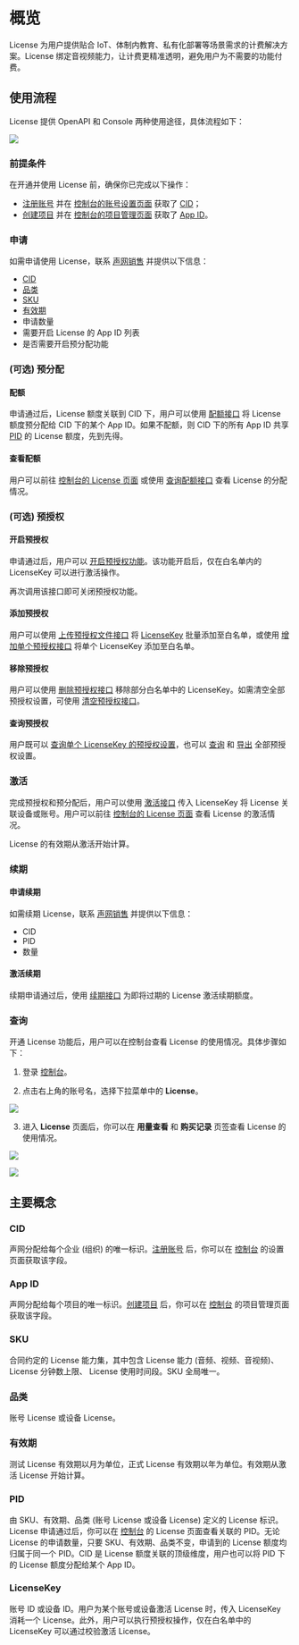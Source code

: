 # 概览

License 为用户提供贴合 IoT、体制内教育、私有化部署等场景需求的计费解决方案。License 绑定音视频能力，让计费更精准透明，避免用户为不需要的功能付费。



## 使用流程

License 提供 OpenAPI 和 Console 两种使用途径，具体流程如下：

![](https://web-cdn.agora.io/docs-files/1659020375844)


### 前提条件

在开通并使用 License 前，确保你已完成以下操作：
- [注册账号](https://docs.agora.io/cn/Agora%20Platform/sign_in_and_sign_up?platform=All%20Platforms#%E6%B3%A8%E5%86%8C%E8%B4%A6%E5%8F%B7) 并在 [控制台的账号设置页面](https://console.agora.io/settings/company) 获取了 [CID](#cid)；
- [创建项目](https://docs.agora.io/cn/Agora%20Platform/manage_projects?platform=All%20Platforms#%E5%88%9B%E5%BB%BA%E9%A1%B9%E7%9B%AE) 并在 [控制台的项目管理页面](https://console.agora.io/projects) 获取了 [App ID](#app-id)。


### 申请

如需申请使用 License，联系 [声网销售](mailto:sales@agora.io) 并提供以下信息：
- [CID](#cid)
- [品类](#品类)
- [SKU](#sku)
- [有效期](#有效期)
- 申请数量
- 需要开启 License 的 App ID 列表
- 是否需要开启预分配功能

### (可选) 预分配

#### 配额

申请通过后，License 额度关联到 CID 下，用户可以使用 [配额接口](./agora_console_license_restapi#配额) 将 License 额度预分配给 CID 下的某个 App ID。如果不配额，则 CID 下的所有 App ID 共享 [PID](#pid) 的 License 额度，先到先得。

#### 查看配额

用户可以前往 [控制台的 License 页面](https://console.agora.io/license/usage) 或使用 [查询配额接口](./agora_console_license_restapi#查询配额) 查看 License 的分配情况。

### (可选) 预授权

#### 开启预授权

申请通过后，用户可以 [开启预授权功能](./agora_console_license_restapi#开启预授权)。该功能开启后，仅在白名单内的 LicenseKey 可以进行激活操作。
<div class="alert note">再次调用该接口即可关闭预授权功能。</div>

#### 添加预授权

用户可以使用 [上传预授权文件接口](./agora_console_license_restapi#上传预授权文件) 将 [LicenseKey](#licensekey) 批量添加至白名单，或使用 [增加单个预授权接口](./agora_console_license_restapi#增加单个预授权) 将单个 LicenseKey 添加至白名单。

#### 移除预授权

用户可以使用 [删除预授权接口](./agora_console_license_restapi#删除预授权) 移除部分白名单中的 LicenseKey。如需清空全部预授权设置，可使用 [清空预授权接口](./agora_console_license_restapi#清空预授权)。

#### 查询预授权

用户既可以 [查询单个 LicenseKey 的预授权设置](./agora_console_license_restapi#查询单个预授权)，也可以 [查询](./agora_console_license_restapi#查询预授权) 和 [导出](./agora_console_license_restapi#导出预授权) 全部预授权设置。

### 激活

完成预授权和预分配后，用户可以使用 [激活接口](./agora_console_license_restapi#激活) 传入 LicenseKey 将 License 关联设备或账号。用户可以前往 [控制台的 License 页面](https://console.agora.io/license/usage) 查看 License 的激活情况。
<div class="alert note">License 的有效期从激活开始计算。</div>

### 续期

#### 申请续期

如需续期 License，联系 [声网销售](mailto:sales@agora.io) 并提供以下信息：
- CID
- PID
- 数量

#### 激活续期

续期申请通过后，使用 [续期接口](./agora_console_license_restapi#续期) 为即将过期的 License 激活续期额度。

### 查询

开通 License 功能后，用户可以在控制台查看 License 的使用情况。具体步骤如下：

1. 登录 [控制台](https://console.agora.io/)。

2. 点击右上角的账号名，选择下拉菜单中的 **License**。

![](https://web-cdn.agora.io/docs-files/1658917397547)

3. 进入 **License** 页面后，你可以在 **用量查看** 和 **购买记录** 页签查看 License 的使用情况。

![](https://web-cdn.agora.io/docs-files/1659089165706)

![](https://web-cdn.agora.io/docs-files/1658918100541)




## 主要概念

### CID  
声网分配给每个企业 (组织) 的唯一标识。[注册账号](https://docs.agora.io/cn/Agora%20Platform/sign_in_and_sign_up?platform=All%20Platforms#%E6%B3%A8%E5%86%8C%E8%B4%A6%E5%8F%B7) 后，你可以在 [控制台](https://console.agora.io/settings/company) 的设置页面获取该字段。

### App ID  
声网分配给每个项目的唯一标识。[创建项目](https://docs.agora.io/cn/Agora%20Platform/manage_projects?platform=All%20Platforms#%E5%88%9B%E5%BB%BA%E9%A1%B9%E7%9B%AE) 后，你可以在 [控制台](https://console.agora.io/projects) 的项目管理页面获取该字段。

### SKU  
合同约定的 License 能力集，其中包含 License 能力 (音频、视频、音视频)、License 分钟数上限、 License 使用时间段。SKU 全局唯一。

### 品类
账号 License 或设备 License。

### 有效期
测试 License 有效期以月为单位，正式 License 有效期以年为单位。有效期从激活 License 开始计算。

### PID  
由 SKU、有效期、品类 (账号 License 或设备 License) 定义的 License 标识。License 申请通过后，你可以在 [控制台](https://console.agora.io/license/usage) 的 License 页面查看关联的 PID。无论 License 的申请数量，只要 SKU、有效期、品类不变，申请到的 License 额度均归属于同一个 PID。CID 是 License 额度关联的顶级维度，用户也可以将 PID 下的 License 额度分配给某个 App ID。

### LicenseKey
账号 ID 或设备 ID。用户为某个账号或设备激活 License 时，传入 LicenseKey 消耗一个 License。此外，用户可以执行预授权操作，仅在白名单中的 LicenseKey 可以通过校验激活 License。